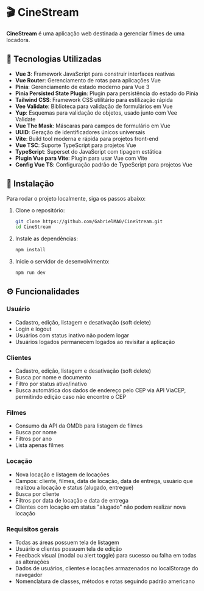# 🎬 CineStream

**CineStream** é uma aplicação web destinada a gerenciar filmes de uma locadora.

## 🚀 Tecnologias Utilizadas

- **Vue 3**: Framework JavaScript para construir interfaces reativas  
- **Vue Router**: Gerenciamento de rotas para aplicações Vue  
- **Pinia**: Gerenciamento de estado moderno para Vue 3  
- **Pinia Persisted State Plugin**: Plugin para persistência do estado do Pinia  
- **Tailwind CSS**: Framework CSS utilitário para estilização rápida  
- **Vee Validate**: Biblioteca para validação de formulários em Vue  
- **Yup**: Esquemas para validação de objetos, usado junto com Vee Validate  
- **Vue The Mask**: Máscaras para campos de formulário em Vue  
- **UUID**: Geração de identificadores únicos universais  
- **Vite**: Build tool moderna e rápida para projetos front-end  
- **Vue TSC**: Suporte TypeScript para projetos Vue  
- **TypeScript**: Superset do JavaScript com tipagem estática  
- **Plugin Vue para Vite**: Plugin para usar Vue com Vite  
- **Config Vue TS**: Configuração padrão de TypeScript para projetos Vue  

## 🔧 Instalação

Para rodar o projeto localmente, siga os passos abaixo:

1. Clone o repositório:

    ```bash
    git clone https://github.com/GabrielMA0/CineStream.git
    cd CineStream

2. Instale as dependências:

    ```bash
    npm install

3. Inicie o servidor de desenvolvimento:
    ```bash
    npm run dev

## ⚙️ Funcionalidades

### Usuário
- Cadastro, edição, listagem e desativação (soft delete)
- Login e logout
- Usuários com status inativo não podem logar
- Usuários logados permanecem logados ao revisitar a aplicação

### Clientes
- Cadastro, edição, listagem e desativação (soft delete)
- Busca por nome e documento
- Filtro por status ativo/inativo
- Busca automática dos dados de endereço pelo CEP via API ViaCEP, permitindo edição caso não encontre o CEP

### Filmes
- Consumo da API da OMDb para listagem de filmes
- Busca por nome
- Filtros por ano
- Lista apenas filmes

### Locação
- Nova locação e listagem de locações
- Campos: cliente, filmes, data de locação, data de entrega, usuário que realizou a locação e status (alugado, entregue)
- Busca por cliente
- Filtros por data de locação e data de entrega
- Clientes com locação em status "alugado" não podem realizar nova locação

### Requisitos gerais
- Todas as áreas possuem tela de listagem
- Usuário e clientes possuem tela de edição
- Feedback visual (modal ou alert toggle) para sucesso ou falha em todas as alterações
- Dados de usuários, clientes e locações armazenados no localStorage do navegador
- Nomenclatura de classes, métodos e rotas seguindo padrão americano


